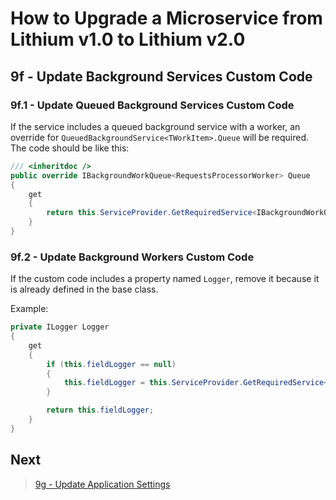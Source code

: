 # How to Upgrade a Microservice from Lithium v1.0 to Lithium v2.0

## 9f - Update Background Services Custom Code

### 9f.1 - Update Queued Background Services Custom Code

If the service includes a queued background service with a worker, an override for `QueuedBackgroundService<TWorkItem>.Queue` will be required. The code should be like this:

```csharp
/// <inheritdoc />
public override IBackgroundWorkQueue<RequestsProcessorWorker> Queue
{
    get
    {
        return this.ServiceProvider.GetRequiredService<IBackgroundWorkQueue<RequestsProcessorWorker>>();
    }
}
```

### 9f.2 - Update Background Workers Custom Code

If the custom code includes a property named `Logger`, remove it because it is already defined in the base class.

Example:

```csharp
private ILogger Logger
{
    get
    {
        if (this.fieldLogger == null)
        {
            this.fieldLogger = this.ServiceProvider.GetRequiredService<ILogger<RequestsProcessorWorker>>();
        }

        return this.fieldLogger;
    }
}
```

## Next

> [9g - Update Application Settings](./09g-update-webapi-app-settings.md)